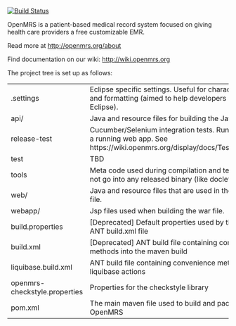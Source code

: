 [![Build Status](https://secure.travis-ci.org/openmrs/openmrs-core.png?branch=master)](https://travis-ci.org/openmrs/openmrs-core)


OpenMRS is a patient-based medical record system focused on giving health care providers a free customizable EMR.

Read more at http://openmrs.org/about

Find documentation on our wiki: http://wiki.openmrs.org

The project tree is set up as follows:

<table>
 <tr>
  <td>.settings</td>
  <td>Eclipse specific settings. Useful for character encoding and formatting (aimed to help developers using Eclipse).</td>
 </tr>
 <tr>
  <td>api/</td>
  <td>Java and resource files for building the Java api .jar file.</td>
 </tr>
 <tr>
  <td>release-test</td>
  <td>Cucumber/Selenium integration tests. Run daily against a running web app. See https://wiki.openmrs.org/display/docs/Testing+Releases</td>
 </tr>
 <tr>
  <td>test</td>
  <td>TBD</td>
 </tr>
 <tr>
  <td>tools</td>
  <td>Meta code used during compilation and testing. Does not go into any released binary (like doclets)</td>
 </tr>
 <tr>
  <td>web/</td>
  <td>Java and resource files that are used in the webapp/war file.</td>
 </tr>
 <tr>
  <td>webapp/</td>
  <td>Jsp files used when building the war file.</td>
 </tr>
 <tr> 
  <td>build.properties</td>
  <td>[Deprecated] Default properties used by the deprecated ANT build.xml file</td>
 </tr>
 <tr>
  <td>build.xml</td>
  <td>[Deprecated] ANT build file containing convenience methods into the maven build</td>
 </tr>
 <tr>
  <td>liquibase.build.xml</td>
  <td>ANT build file containing convenience methods to run liquibase actions</td>
 </tr>
 <tr>
  <td>openmrs-checkstyle.properties</td>
  <td>Properties for the checkstyle library</td>
 </tr>
 <tr>
  <td>pom.xml</td>
  <td>The main maven file used to build and package OpenMRS</td>
 </tr>  
</table>
